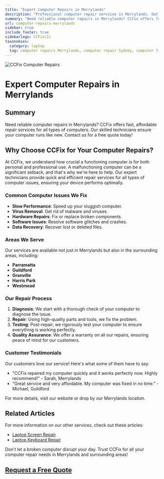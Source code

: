 ```yaml
---
title: "Expert Computer Repairs in Merrylands"
description: "Professional computer repair services in Merrylands. Get your computer fixed quickly and efficiently by CCFix's expert technicians. Contact us for a free quote today!"
summary: "Need reliable computer repairs in Merrylands? CCFix offers fast, affordable repair services for all types of computers. Our skilled technicians ensure your computer runs like new. Contact us for a free quote today!"
url: computer-repairs-merrylands
sidebar: true
include_footer: true
sidebarlogo: CCFix(1)
taxonomies:
  category: laptop
  tag: computer repairs Merrylands, computer repair Sydney, computer fix Merrylands
---
```

![CCFix Computer Repairs](/images/computer-repairs-merrylands.webp "Get your computer repaired at CCFix in Merrylands. High-quality service at affordable prices.")

# Expert Computer Repairs in Merrylands

## Summary
Need reliable computer repairs in Merrylands? CCFix offers fast, affordable repair services for all types of computers. Our skilled technicians ensure your computer runs like new. Contact us for a free quote today!

## Why Choose CCFix for Your Computer Repairs?

At CCFix, we understand how crucial a functioning computer is for both personal and professional use. A malfunctioning computer can be a significant setback, and that's why we're here to help. Our expert technicians provide quick and efficient repair services for all types of computer issues, ensuring your device performs optimally.

### Common Computer Issues We Fix

- **Slow Performance**: Speed up your sluggish computer.
- **Virus Removal**: Get rid of malware and viruses.
- **Hardware Repairs**: Fix or replace broken components.
- **Software Issues**: Resolve software glitches and crashes.
- **Data Recovery**: Recover lost or deleted files.

### Areas We Serve

Our services are available not just in Merrylands but also in the surrounding areas, including:

- **Parramatta**
- **Guildford**
- **Granville**
- **Harris Park**
- **Westmead**

### Our Repair Process

1. **Diagnosis**: We start with a thorough check of your computer to diagnose the issue.
2. **Repair**: Using high-quality parts and tools, we fix the problem.
3. **Testing**: Post-repair, we rigorously test your computer to ensure everything is working perfectly.
4. **Quality Assurance**: We offer a warranty on all our repairs, ensuring peace of mind for our customers.

### Customer Testimonials

Our customers love our service! Here's what some of them have to say:

- "CCFix repaired my computer quickly and it works perfectly now. Highly recommend!" - Sarah, Merrylands
- "Great service and very affordable. My computer was fixed in no time." - Michael, Guildford


For more details, visit our website or drop by our Merrylands location.


## Related Articles

For more information on our other services, check out these articles:

- [Laptop Screen Repair](https://ccfix.com.au/laptop-screen-repair/)
- [Laptop Keyboard Repair](https://ccfix.com.au/how-to-fix-keyboard-issue-in-laptop/)

Don't let a broken computer disrupt your day. Trust CCFix for all your computer repair needs in Merrylands and surrounding areas!

## [Request a Free Quote](https://form.jotform.com/241402975332857)
